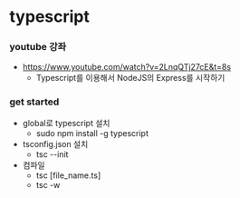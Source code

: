 # typescript

### youtube 강좌
- https://www.youtube.com/watch?v=2LnqQTj27cE&t=8s
    - Typescript를 이용해서 NodeJS의 Express를 시작하기
    
### get started
- global로 typescript 설치
    - sudo npm install -g typescript
- tsconfig.json 설치
    - tsc --init
- 컴파일
    - tsc [file_name.ts]
    - tsc -w


